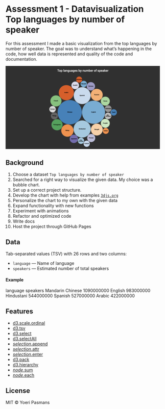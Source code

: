 # Assessment 1 - Datavisualization Top languages by number of speaker
For this assessment I made a basic visualization from the top languages by number of speaker. The goal was to understand what’s happening in the code, how well data is represented and quality of the code and documentation.

![Assessment 1][cover]

## Background
1. Choose a dataset `Top languages by number of speaker`
2. Searched for a right way to visualize the given data. My choice was a bubble chart.
3. Set up a correct project structure.
4. Develop the chart with help from examples [`3djs.org`](https://d3js.org/)  
5. Personalize the chart to my own with the given data
6. Expand functionality with new functions
7. Experiment with animations
8. Refactor and optimized code
7. Write docs
6. Host the project through GitHub Pages

## Data

Tab-separated values (TSV) with 26 rows and two columns:

*   `language` — Name of language
*   `speakers` — Estimated number of total speakers

#### Example

language	speakers
Mandarin Chinese	1090000000
English	983000000
Hindustani	544000000
Spanish	527000000
Arabic	422000000

## Features

- [d3.scale.ordinal](https://github.com/d3/d3-3.x-api-reference/blob/master/Ordinal-Scales.md#ordinal)
- [d3.tsv](https://github.com/d3/d3-request/blob/master/README.md#tsv)
- [d3.select](https://github.com/d3/d3-selection/blob/master/README.md#select)
- [d3.selectAll](https://github.com/d3/d3-selection/blob/master/README.md#selectAll)
- [*selection*.append](https://github.com/d3/d3-selection/blob/master/README.md#selection_append)
- [*selection*.attr](https://github.com/d3/d3-selection/blob/master/README.md#selection_attr)
- [*selection*.enter](https://github.com/d3/d3-selection/blob/master/README.md#selection_enter) 
- [d3.pack](https://github.com/d3/d3-hierarchy/blob/master/README.md#pack)
- [d3.hierarchy](https://github.com/d3/d3-hierarchy/blob/master/README.md#hierarchy)
- [*node*.sum](https://github.com/d3/d3-hierarchy/blob/master/README.md#node_sum)
- [*node*.each](https://github.com/d3/d3-hierarchy/blob/master/README.md#node_each)

## License
MIT © Yoeri Pasmans

[block]: http://bl.ocks.org/mmattozzi/7018021
[block-author]: https://github.com/mbostock
[cover]: preview.png
